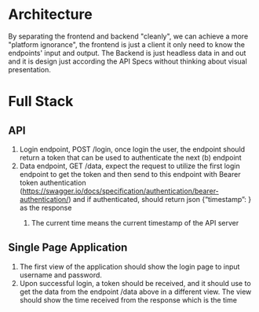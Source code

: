 # Architecture

By separating the frontend and backend "cleanly", we can achieve a more "platform ignorance", the frontend is just a client it only need to know the endpoints' input and output. The Backend is just headless data in and out and it is design just according the API Specs without thinking about visual presentation.

# Full Stack

## API
1. Login endpoint, POST /login, once login the user, the endpoint should return a token that can be used to authenticate the next (b) endpoint
2. Data endpoint, GET /data, expect the request to utilize the first login endpoint to get the token and then send to this endpoint with Bearer token authentication (https://swagger.io/docs/specification/authentication/bearer-authentication/) and if authenticated, should return json {“timestamp”: <current time>} as the response
    1. The current time means the current timestamp of the API server

## Single Page Application
1. The first view of the application should show the login page to input username and password.
2. Upon successful login, a token should be received, and it should use to get the data from the endpoint /data above in a different view. The view should show the time received from the response which is the time
